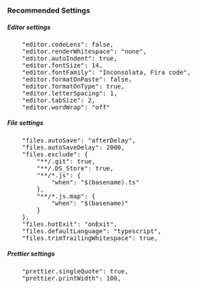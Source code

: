 ### Recommended Settings

##### Editor settings

<pre>
    "editor.codeLens": false,
    "editor.renderWhitespace": "none",
    "editor.autoIndent": true,
    "editor.fontSize": 14,
    "editor.fontFamily": "Inconsolata, Fira code",
    "editor.formatOnPaste": false,
    "editor.formatOnType": true,
    "editor.letterSpacing": 1,
    "editor.tabSize": 2,
    "editor.wordWrap": "off"
</pre>

##### File settings

<pre>
    "files.autoSave": "afterDelay",
    "files.autoSaveDelay": 2000,
    "files.exclude": {
        "**/.git": true,
        "**/.DS_Store": true,
        "**/*.js": {
            "when": "$(basename).ts"
        },
        "**/*.js.map": {
            "when": "$(basename)"
        }
    },
    "files.hotExit": "onExit",
    "files.defaultLanguage": "typescript",
    "files.trimTrailingWhitespace": true,
</pre>

##### Prettier settings

<pre>
    "prettier.singleQuote": true,
    "prettier.printWidth": 100,
</pre>
